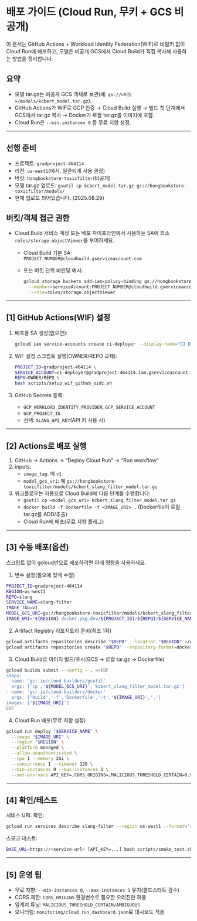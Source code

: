 # 배포 가이드 (Cloud Run, 무키 + GCS 비공개)

이 문서는 GitHub Actions + Workload Identity Federation(WIF)로 비밀키 없이 Cloud Run에 배포하고, 모델은 비공개 GCS에서 Cloud Build가 직접 복사해 사용하는 방법을 정리합니다.

## 요약

- 모델 tar.gz는 비공개 GCS 객체로 보관(예: `gs://<버킷>/models/kcbert_model.tar.gz`).
- GitHub Actions가 WIF로 GCP 인증 → Cloud Build 실행 → 빌드 첫 단계에서 GCS에서 tar.gz 복사 → Docker가 로컬 tar.gz를 이미지에 포함.
- Cloud Run은 `--min-instances 0` 등 무료 지향 설정.

---

## 선행 준비

- 프로젝트: `gradproject-464114`
- 리전: `us-west1`(예시, 일관되게 사용 권장)
- 버킷: `hongbookstore-toxicfilter`(비공개)
- 모델 tar.gz 업로드: `gsutil cp kcbert_model.tar.gz gs://hongbookstore-toxicfilter/models/`
- 현재 업로드 되어있습니다. (2025.08.29)

## 버킷/객체 접근 권한

- Cloud Build 서비스 계정 또는 배포 파이프라인에서 사용하는 SA에 최소 `roles/storage.objectViewer`를 부여하세요.
  - Cloud Build 기본 SA: `PROJECT_NUMBER@cloudbuild.gserviceaccount.com`
  - 또는 버킷 단위 바인딩 예시:

    ```bash
    gcloud storage buckets add-iam-policy-binding gs://hongbookstore-toxicfilter \
      --member=serviceAccount:PROJECT_NUMBER@cloudbuild.gserviceaccount.com \
      --role=roles/storage.objectViewer
    ```

---

## [1] GitHub Actions(WIF) 설정

1. 배포용 SA 생성(없으면):

   ```bash
   gcloud iam service-accounts create ci-deployer --display-name="CI Deployer"
   ```

2. WIF 설정 스크립트 실행(OWNER/REPO 교체):

   ```bash
   PROJECT_ID=gradproject-464114 \
   SERVICE_ACCOUNT=ci-deployer@gradproject-464114.iam.gserviceaccount.com \
   REPO=OWNER/REPO \
   bash scripts/setup_wif_github_oidc.sh
   ```

3. GitHub Secrets 등록:
   - `GCP_WORKLOAD_IDENTITY_PROVIDER`, `GCP_SERVICE_ACCOUNT`
   - `GCP_PROJECT_ID`
   - 선택: `SLANG_API_KEY`(API 키 사용 시)

---

## [2] Actions로 배포 실행

1. GitHub → Actions → “Deploy Cloud Run” → “Run workflow”
2. inputs:
   - `image_tag`: 예 `v1`
   - `model_gcs_uri`: 예 `gs://hongbookstore-toxicfilter/models/kcbert_slang_filter_model.tar.gz`
3. 워크플로우는 자동으로 Cloud Build에 다음 단계를 수행합니다:
   - `gsutil cp <model_gcs_uri> kcbert_slang_filter_model.tar.gz`
   - `docker build -f Dockerfile -t <IMAGE_URI> .` (Dockerfile이 로컬 tar.gz를 ADD/추출)
   - Cloud Run에 배포(무료 지향 플래그)

---

## [3] 수동 배포(옵션)

스크립트 없이 gcloud만으로 배포하려면 아래 명령을 사용하세요.

1. 변수 설정(필요에 맞게 수정)

```bash
PROJECT_ID=gradproject-464114
REGION=us-west1
REPO=slang
SERVICE_NAME=slang-filter
IMAGE_TAG=v1
MODEL_GCS_URI=gs://hongbookstore-toxicfilter/models/kcbert_slang_filter_model.tar.gz
IMAGE_URI="${REGION}-docker.pkg.dev/${PROJECT_ID}/${REPO}/${SERVICE_NAME}:${IMAGE_TAG}"
```

2. Artifact Registry 리포지토리 준비(최초 1회)

```bash
gcloud artifacts repositories describe "$REPO" --location "$REGION" >/dev/null 2>&1 || \
gcloud artifacts repositories create "$REPO" --repository-format=docker --location "$REGION"
```

3. Cloud Build로 이미지 빌드/푸시(GCS → 로컬 tar.gz → Dockerfile)

```bash
gcloud builds submit --config - . <<EOF
steps:
- name: 'gcr.io/cloud-builders/gsutil'
  args: ['cp','${MODEL_GCS_URI}','kcbert_slang_filter_model.tar.gz']
- name: 'gcr.io/cloud-builders/docker'
  args: ['build','-f','Dockerfile','-t','${IMAGE_URI}','.']
images: ['${IMAGE_URI}']
EOF
```

4. Cloud Run 배포(무료 지향 설정)

```bash
gcloud run deploy "$SERVICE_NAME" \
  --image "$IMAGE_URI" \
  --region "$REGION" \
  --platform managed \
  --allow-unauthenticated \
  --cpu 1 --memory 2Gi \
  --concurrency 1 --timeout 120 \
  --min-instances 0 --max-instances 1 \
  --set-env-vars API_KEY=,CORS_ORIGINS=,MALICIOUS_THRESHOLD_CERTAIN=0.999,MALICIOUS_THRESHOLD_AMBIGUOUS=0.9
```

---

## [4] 확인/테스트

서비스 URL 확인:

```bash
gcloud run services describe slang-filter --region us-west1 --format='value(status.url)'
```

스모크 테스트:

```bash
BASE_URL=https://<service-url> [API_KEY=...] bash scripts/smoke_test.sh
```

---

## [5] 운영 팁

- 무료 지향: `--min-instances 0`, `--max-instances 1` 유지(콜드스타트 감수)
- CORS 제한: `CORS_ORIGINS` 환경변수로 필요한 오리진만 허용
- 임계치 튜닝: `MALICIOUS_THRESHOLD_CERTAIN/AMBIGUOUS`
- 모니터링: `monitoring/cloud_run_dashboard.json`로 대시보드 적용
